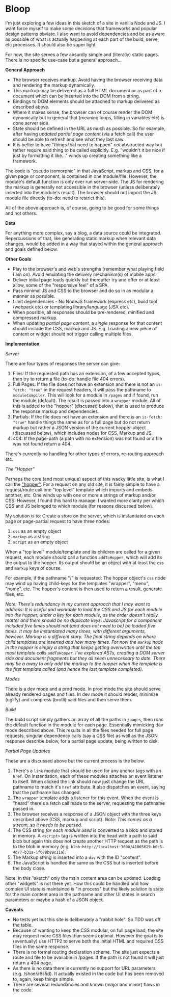 # Bloop

I'm just exploring a few ideas in this sketch of a site in vanilla Node and JS. I want force myself to make some decisions that frameworks and popular design patterns obviate. I also want to avoid dependencies and be as aware as possible of what is actually happening at each part of the build, serve, etc processes. It should also be super light.

For now, the site serves a few absurdly simple and (literally) static pages. There is no specific use-case but a general approach...


**General Approach**
* The browser receives markup. Avoid having the browser receiving data and rendering the markup dynamically.
* This markup may be delivered as a full HTML document or as part of a document which can be inserted into the DOM from a string. 
* Bindings to DOM elements should be attached to markup delivered as described above.
* Where it makes sense, the browser can of course render the DOM dynamically but in general that (meaning loops, filling in variables etc) is done server side.
* State should be defined in the URL as much as possible. So for example, after having _updated partial page content_ (via a fetch call) the user should be able to refresh and see what they last saw.
* It is better to have "things that need to happen" _not_ abstracted way but rather require said thing to be called explicitly. E.g.  "wouldn't it be nice if just by formatting it like..." winds up creating something like a framework.

The code is "pseudo isomorphic" in that JavaScript, markup and CSS, for a given page or component, is contained in one module/file. However, the module's default function is only ever run server-side. The JS for rendering the markup is generally not accessible in the browser (unless deliberately inserted into the module's result). The browser should not import the JS module file directly (to-do: need to restrict this). 

All of the above approach is, of course, going to be good for some things and not others.

**Data**

For anything more complex, say a blog, a data source could be integrated. Repercussions of that, like generating static markup when relevant data changes, would be added in a way that stayed within the general approach and goals defined below.

**Other Goals**
* Play to the browser's and web's strengths (remember what playing field I am on). Avoid emulating the delivery mechanism(s) of mobile apps.
* Deliver initial page loads quickly but thereafter try and offer or at least allow, some of the "responsive feel" of a SPA. 
* Pass minimal JS and CSS to the browser and do so in as modular a manner as possible.
* Limit dependencies - No NodeJS framework (express etc), build tool (webpack etc) or templating library/language (JSX etc).
* When possible, all responses should be pre-rendered, minified and compressed markup.
* When updating _partial page content_, a _single_ response for that content should include the CSS, markup and JS. E.g. Loading a new piece of content or widget should not trigger calling multiple files.


**Implementation**

_Server_

There are four types of responses the server can give:
1. Files: If the requested path has an extension, of a few accepted types, then try to return a file (to-do: handle file 404 errors).
2. Full Pages: If the file does not have an extension and there is not an `is-fetch: "true"` in the request headers, it will pass the pathname to `moduleCompiler`. This will look for a module in `/pages` and if found, run the module (default). The result is passed into a `wrapper` module. All of this is added to the "hopper" (discussed below), that is used to produce the response markup and dependencies.
3. Partials: If the file does not have an extension and there is an `is-fetch: "true"` handle things the same as for a full page but do not return markup but rather a JSON version of the current hopper-object (discussed below), which includes nodes for CSS, Markup and JS.
4. 404: If the page-path (a path with no extension) was not found or a file was not found return a 404.

There's currently no handling for other types of errors, re-routing approach etc.


_The "Hopper"_

Perhaps the core (and most unique) aspect of this wacky little site, is what I call the ["hopper"](https://en.wikipedia.org/wiki/Hopper_(particulate_collection_container)). For a request on any old site, it is fairly simple to have a request/route call one "top level" template which imports and embeds another, etc. One winds up with one or more a strings of markup and/or CSS. However, I found this hard to manage. I wanted more clarity per which CSS and JS belonged to which module (for reasons discussed below).

My solution is to:
Create a store on the server, which is instantiated on each page or page-partial request to have three nodes:
1. `css` as an empty object 
2. `markup` as a string
3. `script` as an empty object

When a "top level" module/template and its children are called for a given request, each module should call a function `addToHopper`, which will add its the output to the hopper. Its output should be an object with at least the `css` and `markup` keys of course.

For example, if the pathname "/" is requested: The hopper object's `css` node may wind up having child-keys for the templates "wrapper", "menu", "home", etc. The hopper's content is then used to return a result, generate files, etc.

_Note: There's redundancy in my current approach that I may want to address. It is useful and workable to load the CSS and JS for each module into the hopper, under a key for each module, as the order doesn't really matter and there should be no duplicate keys. Javascript for a component included five times should not (and does not need to be) be loaded five times. It may be instantiated many times, with different arguments, however. Markup is a different story. The final string depends on where child templates are inserted and how many times. For now the `markup` node in the hopper is simply a string that keeps getting overwritten until the top most template calls `addToHopper`. I've explored ASTs, creating a DOM server side and document fragments but they all seem unnecessary to date. There may be a away to only add the markup to the hopper when the template is the first template called (and hence the last template completed)._


_Modes_

There is a dev mode and a prod mode. In prod mode the site should serve already rendered pages and files. In dev mode it should render, minimize (uglify) and compress (brotli) said files and then serve them.


_Build_

The build script simply gathers an array of all the paths in `/pages`, then runs the default function in the module for each page. Essentially mimicking dev mode described above. This results in all the files needed for full page requests, singular dependency calls (say a CSS file) as well as the JSON response describe below, for a partial page update, being written to disk.


_Partial Page Updates_

These are a discussed above but the current process is the below. 

1. There's a `link` module that should be used for any anchor tags with an `href`. On instantiation, each of these modules attaches an event listener to itself. When clicked the link should now just change the URL pathname to match it's `href` attribute. It also dispatches an event, saying that the pathname has changed. 
2. The `wrapper` template adds a listener for this event. When the event is "heard" there's a fetch call made to the server, requesting the pathname passed in.  
3. The browser receives a response of a JSON object with the three keys described above (CSS, markup and script). _Note: This comes as a stream, so it needs to be parsed_. 
4. The CSS string _for each module used_ is converted to a blob and stored in memory. A `<script>` tag is written into the head with a path to said blob but again this does not create another HTTP request as the path is to the blob in  memory (e.g. `blob:http://localhost:3000/41005629-b6c5-4d77-b31a-1f078b89c11a`).
5. The Markup string is inserted into a `div` with the ID "content".
6. The JavaScript is handled the same as the CSS but is inserted before the body close.

Note: In this "sketch" only the main content area can be updated. Loading other "widgets" is not there yet. How this could be handled and how complex UI state is maintained is "in process" but the likely solution is state for the main content area in the pathname and other UI states in search parameters or maybe a hash of a JSON object.


**Caveats**
* No tests yet but this site is deliberately a "rabbit  hole". So TDD was off the table.
* Because of wanting to keep the CSS modular, on full page load, the site may request more CSS files than seems optimal. However the goal is to (eventually) use HTTP2 to serve both the initial HTML and required CSS files in the same response. 
* There is no formal routing declaration scheme. The site just expects a route and file to be available in /pages. If the path is not found it will just return a 404 page.
* As there is no data there is currently no support for URL parameters (e.g. /shoe/a6s5d). It actually existed in the code but has been removed to, again, keep things simple. 
* There are several redundancies and known (major and minor) flaws in the code. 
